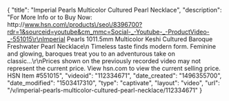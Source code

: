 {
    "title": "Imperial Pearls Multicolor Cultured Pearl Necklace",
    "description": "For More Info or to Buy Now: http:\/\/www.hsn.com\/products\/seo\/8396700?rdr=1&sourceid=youtube&cm_mmc=Social-_-Youtube-_-ProductVideo-_-551015\r\nImperial Pearls 1011.5mm Multicolor Keshi Cultured Baroque Freshwater Pearl Necklace\n Timeless taste finds modern form. Feminine and glowing, baroques treat you to an adventurous take on classic...\r\nPrices shown on the previously recorded video may not represent the current price.  View hsn.com to view the current selling price. HSN Item #551015",
    "videoid": "112334671",
    "date_created": "1496355700",
    "date_modified": "1503417310",
    "type": "captivate",
    "layout": "video",
    "url": "\/v\/imperial-pearls-multicolor-cultured-pearl-necklace\/112334671"
}